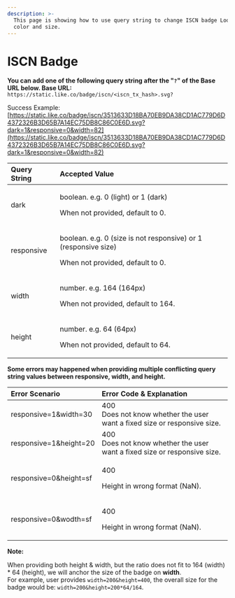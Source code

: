 ```yaml
---
description: >-
  This page is showing how to use query string to change ISCN badge Looks in
  color and size.
---
```


# ISCN Badge

**You can add one of the following query string after the "`?`" of the Base URL below. Base URL:**   
`https://static.like.co/badge/iscn/<iscn_tx_hash>.svg?`

Success Example: [https://static.like.co/badge/iscn/3513633D18BA70EB9DA38CD1AC779D6D4372326B3D65B7A14EC75DB8C86C0E6D.svg?dark=1&responsive=0&width=82](https://static.like.co/badge/iscn/3513633D18BA70EB9DA38CD1AC779D6D4372326B3D65B7A14EC75DB8C86C0E6D.svg?dark=1&responsive=0&width=82)

<table>
  <thead>
    <tr>
      <th style="text-align:left">Query String</th>
      <th style="text-align:left">Accepted Value</th>
    </tr>
  </thead>
  <tbody>
    <tr>
      <td style="text-align:left">dark</td>
      <td style="text-align:left">
        <p>boolean. e.g. 0 (light) or 1 (dark)</p>
        <p>When not provided, default to 0.</p>
      </td>
    </tr>
    <tr>
      <td style="text-align:left">responsive</td>
      <td style="text-align:left">
        <p>boolean. e.g. 0 (size is not responsive) or 1 (responsive size)</p>
        <p>When not provided, default to 0.</p>
      </td>
    </tr>
    <tr>
      <td style="text-align:left">width</td>
      <td style="text-align:left">
        <p>number. e.g. 164 (164px)</p>
        <p>When not provided, default to 164.</p>
      </td>
    </tr>
    <tr>
      <td style="text-align:left">height</td>
      <td style="text-align:left">
        <p>number. e.g. 64 (64px)</p>
        <p>When not provided, default to 64.</p>
      </td>
    </tr>
  </tbody>
</table>

**Some errors may happened when providing multiple conflicting query string values between responsive, width, and height.**

<table>
  <thead>
    <tr>
      <th style="text-align:left">Error Scenario</th>
      <th style="text-align:left">Error Code &amp; Explanation</th>
    </tr>
  </thead>
  <tbody>
    <tr>
      <td style="text-align:left">responsive=1&amp;width=30</td>
      <td style="text-align:left">400
        <br />Does not know whether the user want a fixed size or responsive size.</td>
    </tr>
    <tr>
      <td style="text-align:left">responsive=1&amp;height=20</td>
      <td style="text-align:left">400
        <br />Does not know whether the user want a fixed size or responsive size.</td>
    </tr>
    <tr>
      <td style="text-align:left">responsive=0&amp;height=sf</td>
      <td style="text-align:left">
        <p>400</p>
        <p>Height in wrong format (NaN).</p>
      </td>
    </tr>
    <tr>
      <td style="text-align:left">responsive=0&amp;wodth=sf</td>
      <td style="text-align:left">
        <p>400</p>
        <p>Height in wrong format (NaN).</p>
      </td>
    </tr>
  </tbody>
</table>

**Note:** 

When providing both height & width, but the ratio does not fit to 164 \(width\) \* 64 \(height\), we will anchor the size of the badge on **width**.  
For example, user provides `width=200&height=400`, the overall size for the badge would be: `width=200&height=200*64/164`.



